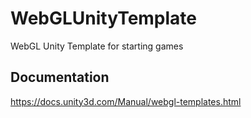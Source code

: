 # WebGLUnityTemplate
WebGL Unity Template for starting games

## Documentation
https://docs.unity3d.com/Manual/webgl-templates.html
